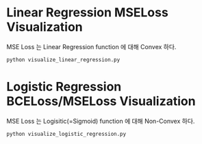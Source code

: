 # Linear Regression MSELoss Visualization
MSE Loss 는 Linear Regression function 에 대해 Convex 하다.

```
python visualize_linear_regression.py
```

# Logistic Regression BCELoss/MSELoss Visualization

MSE Loss 는 Logisitic(=Sigmoid) function 에 대해 Non-Convex 하다.

```
python visualize_logistic_regression.py
```
